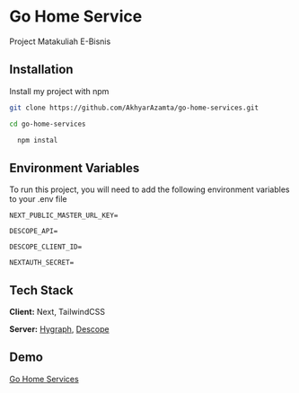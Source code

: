 
# Go Home Service

Project Matakuliah E-Bisnis


## Installation

Install my project with npm

   ```bash
  git clone https://github.com/AkhyarAzamta/go-home-services.git
``` 
   ```bash
  cd go-home-services
``` 
```bash
  npm instal
  ```


## Environment Variables

To run this project, you will need to add the following environment variables to your .env file

`NEXT_PUBLIC_MASTER_URL_KEY=`

`DESCOPE_API=`

`DESCOPE_CLIENT_ID=`

`NEXTAUTH_SECRET=`
## Tech Stack

**Client:** Next, TailwindCSS

**Server:** [Hygraph](https://hygraph.com/), [Descope](https://www.descope.com/)


## Demo

[Go Home Services](go-home-services.vercel.app)

